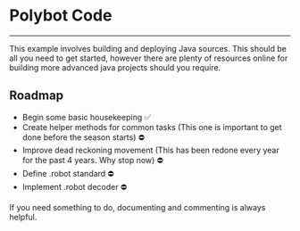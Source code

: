 # Polybot Code
---

This example involves building and deploying Java sources. This should be all you need to get started, however there are plenty of resources online for building more advanced java projects should you require.


## Roadmap

* Begin some basic housekeeping :white_check_mark:
* Create helper methods for common tasks (This one is important to get done before the season starts) :no_entry:
* Improve dead reckoning movement (This has been redone every year for the past 4 years. Why stop now) :no_entry:
* Define .robot standard :no_entry:
* Implement .robot decoder :no_entry:



If you need something to do, documenting and commenting is always helpful.
